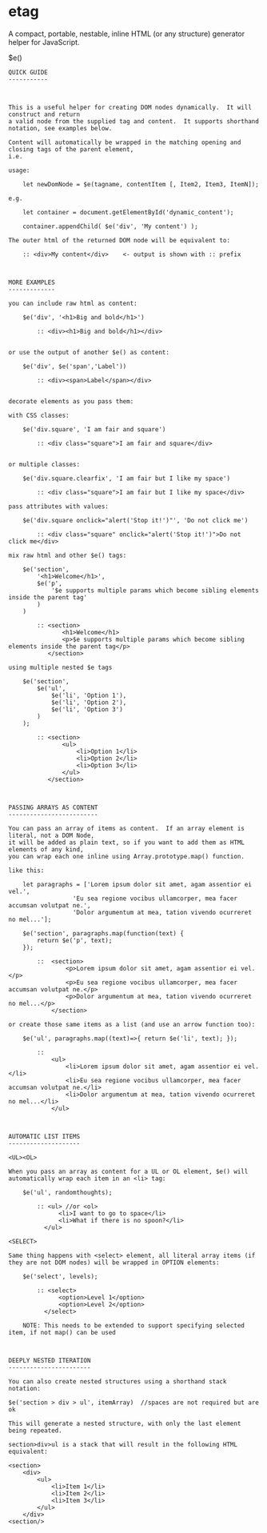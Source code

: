 # etag
A compact, portable, nestable, inline HTML (or any structure) generator helper for JavaScript.

$e()
    
    QUICK GUIDE
    -----------

    

    This is a useful helper for creating DOM nodes dynamically.  It will construct and return 
    a valid node from the supplied tag and content.  It supports shorthand notation, see examples below.
    
    Content will automatically be wrapped in the matching opening and closing tags of the parent element, 
    i.e. 

    usage:  
    
        let newDomNode = $e(tagname, contentItem [, Item2, Item3, ItemN]);

    e.g. 

        let container = document.getElementById('dynamic_content');

        container.appendChild( $e('div', 'My content') );

    The outer html of the returned DOM node will be equivalent to:
    
        :: <div>My content</div>    <- output is shown with :: prefix
    


    MORE EXAMPLES
    -------------
    
    you can include raw html as content:

        $e('div', '<h1>Big and bold</h1>')                

            :: <div><h1>Big and bold</h1></div>


    or use the output of another $e() as content:
    
        $e('div', $e('span','Label'))                                   

            :: <div><span>Label</span></div>


    decorate elements as you pass them:  
    
    with CSS classes:
        
        $e('div.square', 'I am fair and square')                            

            :: <div class="square">I am fair and square</div>


    or multiple classes:

        $e('div.square.clearfix', 'I am fair but I like my space')                        

            :: <div class="square">I am fair but I like my space</div>

    pass attributes with values:
        
        $e('div.square onclick="alert('Stop it!')"', 'Do not click me')     

            :: <div class="square" onclick="alert('Stop it!')">Do not click me</div>

    mix raw html and other $e() tags:
    
        $e('section', 
            '<h1>Welcome</h1>', 
            $e('p', 
                '$e supports multiple params which become sibling elements inside the parent tag'
            )
        )

            :: <section>
                   <h1>Welcome</h1>
                   <p>$e supports multiple params which become sibling elements inside the parent tag</p>
               </section>

    using multiple nested $e tags 
    
        $e('section', 
            $e('ul', 
                $e('li', 'Option 1'),
                $e('li', 'Option 2'),
                $e('li', 'Option 3')
            )
        );

            :: <section>
                   <ul>
                       <li>Option 1</li>
                       <li>Option 2</li>
                       <li>Option 3</li>
                   </ul>
               </section>


    
    PASSING ARRAYS AS CONTENT
    -------------------------

    You can pass an array of items as content.  If an array element is literal, not a DOM Node, 
    it will be added as plain text, so if you want to add them as HTML elements of any kind, 
    you can wrap each one inline using Array.prototype.map() function.

    like this:

        let paragraphs = ['Lorem ipsum dolor sit amet, agam assentior ei vel.',
                      'Eu sea regione vocibus ullamcorper, mea facer accumsan volutpat ne.',
                      'Dolor argumentum at mea, tation vivendo ocurreret no mel...'];

        $e('section', paragraphs.map(function(text) {
            return $e('p', text);    
        });
        
            ::  <section>
                    <p>Lorem ipsum dolor sit amet, agam assentior ei vel.</p>
                    <p>Eu sea regione vocibus ullamcorper, mea facer accumsan volutpat ne.</p>
                    <p>Dolor argumentum at mea, tation vivendo ocurreret no mel...</p>
                </section>
    
    or create those same items as a list (and use an arrow function too):

        $e('ul', paragraphs.map((text)=>{ return $e('li', text); });
    
            :: 
                <ul>
                    <li>Lorem ipsum dolor sit amet, agam assentior ei vel.</li>
                    <li>Eu sea regione vocibus ullamcorper, mea facer accumsan volutpat ne.</li>
                    <li>Dolor argumentum at mea, tation vivendo ocurreret no mel...</li>
                </ul>
                


    AUTOMATIC LIST ITEMS
    --------------------

    <UL><OL>

    When you pass an array as content for a UL or OL element, $e() will automatically wrap each item in an <li> tag:
    
        $e('ul', randomthoughts);
                    
            :: <ul> //or <ol>
                  <li>I want to go to space</li>
                  <li>What if there is no spoon?</li>
              </ul>
    
    <SELECT>
        
    Same thing happens with <select> element, all literal array items (if they are not DOM nodes) will be wrapped in OPTION elements:

        $e('select', levels);

            :: <select> 
                  <option>Level 1</option>
                  <option>Level 2</option>
              </select>
    
        NOTE: This needs to be extended to support specifying selected item, if not map() can be used
    


    DEEPLY NESTED ITERATION
    -----------------------

    You can also create nested structures using a shorthand stack notation:

    $e('section > div > ul', itemArray)  //spaces are not required but are ok

    This will generate a nested structure, with only the last element being repeated.
    
    section>div>ul is a stack that will result in the following HTML equivalent:

    <section>
        <div>
            <ul>
                <li>Item 1</li>
                <li>Item 2</li>
                <li>Item 3</li>
            </ul>
        </div>
    <section/>

